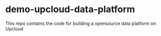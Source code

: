 # demo-upcloud-data-platform
This repo contains the code for building a opensource data platform on Upcloud

